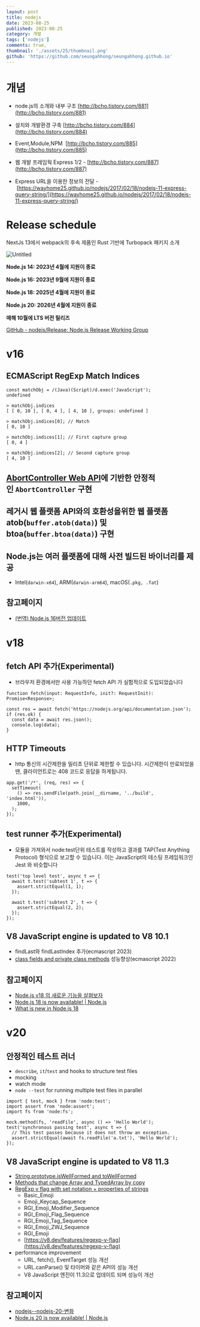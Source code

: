 ```yaml
---
layout: post
title: nodejs
date: 2023-08-25
published: 2023-08-25
category: 개발
tags: ['nodejs']
comments: true,
thumbnail: './assets/25/thumbnail.png'
github: 'https://github.com/seungahhong/seungahhong.github.io'
---
```


# 개념

- node.js의 소개와 내부 구조 [http://bcho.tistory.com/881](http://bcho.tistory.com/881)

- 설치와 개발환경 구축 [http://bcho.tistory.com/884](http://bcho.tistory.com/884)

- Event,Module,NPM  [http://bcho.tistory.com/885](http://bcho.tistory.com/885)

- 웹 개발 프레임웍 Express 1/2 - [http://bcho.tistory.com/887](http://bcho.tistory.com/887)

- Express URL을 이용한 정보의 전달 - [https://wayhome25.github.io/nodejs/2017/02/18/nodejs-11-express-query-string/](https://wayhome25.github.io/nodejs/2017/02/18/nodejs-11-express-query-string/)

# Release schedule

NextJs 13에서 webpack의 후속 제품인 Rust 기반에 Turbopack 패키지 소개

![Untitled](./assets/25/schedule.png)

**Node.js 14: 2023년 4월에 지원이 종료**

**Node.js 16: 2023년 9월에 지원이 종료**

**Node.js 18: 2025년 4월에 지원이 종료**

**Node.js 20: 2026년 4월에 지원이 종료**

**매해 10월에 LTS 버전 릴리즈**

[GitHub - nodejs/Release: Node.js Release Working Group](https://github.com/nodejs/Release#end-of-life-releases)

# v16

## ECMAScript RegExp Match Indices

```tsx
const matchObj = /(Java)(Script)/d.exec('JavaScript');
undefined

> matchObj.indices
[ [ 0, 10 ], [ 0, 4 ], [ 4, 10 ], groups: undefined ]

> matchObj.indices[0]; // Match
[ 0, 10 ]

> matchObj.indices[1]; // First capture group
[ 0, 4 ]

> matchObj.indices[2]; // Second capture group
[ 4, 10 ]
```

## [AbortController Web API](https://developer.mozilla.org/en-US/docs/Web/API/AbortController)에 기반한 안정적인 `AbortController` 구현

## 레거시 웹 플랫폼 API와의 호환성을위한 웹 플랫폼 atob(`buffer.atob(data)`) 및 btoa(`buffer.btoa(data)`) 구현

## Node.js는 여러 플랫폼에 대해 사전 빌드된 바이너리를 제공

- Intel(`darwin-x64`), ARM(`darwin-arm64`), macOS(`.pkg, .fat`)

## 참고페이지

- [(번역) Node.js 16버전 업데이트](https://www.cckn.dev/backend/node.js-16-available-now/)

# v18

## fetch API 추가(Experimental)

- 브라우저 환경에서만 사용 가능하던 fetch API 가 실험적으로 도입되었습니다

```tsx
function fetch(input: RequestInfo, init?: RequestInit): Promise<Response>;

const res = await fetch('https://nodejs.org/api/documentation.json');
if (res.ok) {
  const data = await res.json();
  console.log(data);
}
```

## HTTP Timeouts

- http 통신의 시간제한을 밀리초 단위로 제한할 수 있습니다. 시간제한이 만료되었을 땐, 클라이언트로는 408 코드로 응답을 하게됩니다.

```tsx
app.get('/*', (req, res) => {
  setTimeout(
    () => res.sendFile(path.join(__dirname, '../build', 'index.html')),
    1000,
  );
});
```

## test runner 추가(Experimental)

- 모듈을 가져와서 node:test단위 테스트를 작성하고 결과를 TAP(Test Anything Protocol) 형식으로 보고할 수 있습니다. 이는 JavaScript의 테스팅 프레임워크인 Jest 와 비슷합니다

```tsx
test('top level test', async t => {
  await t.test('subtest 1', t => {
    assert.strictEqual(1, 1);
  });

  await t.test('subtest 2', t => {
    assert.strictEqual(2, 2);
  });
});
```

## V8 JavaScript engine is updated to V8 10.1

- findLast와 findLastIndex 추가(ecmascript 2023)
- [class fields and private class methods](https://v8.dev/blog/faster-class-features) 성능향상(ecmascript 2022)

## 참고페이지

- [Node.js v18 의 새로운 기능을 살펴보자](https://kyungyeon.dev/posts/81)
- [Node.js 18 is now available! | Node.js](https://nodejs.org/en/blog/announcements/v18-release-announce)
- [What is new in Node.js 18](https://fek.io/blog/what-is-new-in-node-js-18/)

# v20

## 안정적인 테스트 러너

- `describe`, `it`/`test` and hooks to structure test files
- mocking
- watch mode
- `node --test` for running multiple test files in parallel

```tsx
import { test, mock } from 'node:test';
import assert from 'node:assert';
import fs from 'node:fs';

mock.method(fs, 'readFile', async () => 'Hello World');
test('synchronous passing test', async t => {
  // This test passes because it does not throw an exception.
  assert.strictEqual(await fs.readFile('a.txt'), 'Hello World');
});
```

## V8 JavaScript engine is updated to V8 11.3

- [String.prototype.isWellFormed and toWellFormed](https://chromestatus.com/feature/5200195346759680)
- [Methods that change Array and TypedArray by copy](https://chromestatus.com/feature/5068609911521280)
- [RegExp v flag with set notation + properties of strings](https://chromestatus.com/feature/5144156542861312)
  - Basic_Emoji
  - Emoji_Keycap_Sequence
  - RGI_Emoji_Modifier_Sequence
  - RGI_Emoji_Flag_Sequence
  - RGI_Emoji_Tag_Sequence
  - RGI_Emoji_ZWJ_Sequence
  - RGI_Emoji
  - [https://v8.dev/features/regexp-v-flag](https://v8.dev/features/regexp-v-flag)
- performance improvement
  - URL, fetch(), EventTarget 성능 개선
  - URL.canParse() 및 타이머와 같은 API의 성능 개선
  - V8 JavaScript 엔진이 11.3으로 업데이트 되며 성능이 개선

## 참고페이지

- [nodejs--nodejs-20-변화](https://changhyeon.net/nodejs--nodejs-20-변화)
- [Node.js 20 is now available! | Node.js](https://nodejs.org/en/blog/announcements/v20-release-announce)
